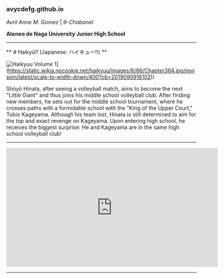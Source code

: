 ### avycdefg.github.io
*Avril Anne M. Gomez*  |  *9-Chabanel*

**Ateneo de Naga University Junior High School**

---

** # Haikyū!!  (Japanese: ハイキュー!!) **

![Haikyuu Volume 1](https://static.wikia.nocookie.net/haikyuu/images/0/0e/Volume_1.png/revision/latest?cb=20151001221745)](https://static.wikia.nocookie.net/haikyuu/images/6/66/Chapter364.jpg/revision/latest/scale-to-width-down/400?cb=2019090916102))

Shōyō Hinata, after seeing a volleyball match, aims to become the next "Little Giant" and thus joins his middle school volleyball club. After finding new members, he sets out for the middle school tournament, where he crosses paths with a formidable school with the "King of the Upper Court," Tobio Kageyama. Although his team lost, Hinata is still determined to aim for the top and exact revenge on Kageyama. Upon entering high school, he receives the biggest surprise: He and Kageyama are in the same high school volleyball club!

---

<iframe width="560" height="315" src="https://www.youtube.com/embed/VKviyEGvb94?si=YiGvoRqe_h0wNSPC" title="YouTube video player" frameborder="0" allow="accelerometer; autoplay; clipboard-write; encrypted-media; gyroscope; picture-in-picture; web-share" allowfullscreen></iframe>

---



